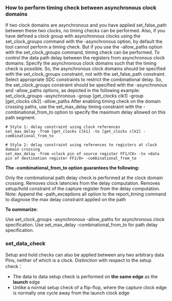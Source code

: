 ### How to perform timing check between asynchronous clock domains
If two clock domains are asynchronous and you have applied set_false_path between these two clocks, no timing checks can be performed. Also, if you have defined a clock group with asynchronous clocks using the set_clock_groups command with the -asynchronous option, by default the tool cannot perform a timing check. But if you use the -allow_paths option with the set_clock_groups command, timing check can be performed.
To control the data path delay between the registers from asynchronous clock domains:
Specify the asynchronous clock domains such that the timing check is possible. So, the asynchronous clock domains should be specified with the set_clock_groups constraint, not with the set_false_path constraint.
Select appropriate SDC constraints to restrict the combinational delay. So, the set_clock_groups constraint should be specified with the -asynchronous and -allow_paths options, as depicted in the following example:
set_clock_groups -asynchronous -group [get_clocks clk1] -group [get_clocks clk2] -allow_paths
After enabling timing check on the domain crossing paths, use the set_max_delay timing constraint with the -combinational_from_to option to specify the maximum delay allowed on this path segment.
```
# Style 1: delay constraint using clock references
set_max_delay -from [get_clocks clk1] -to [get_clocks clk2] -combinational_from_to

# Style 2: delay constraint using references to registers at clock domain crossing
set_max_delay -from <clock pin of source register FF1/CK> -to <data pin of destination register FF2/D> -combinational_from_to
```
**The -combinational_from_to option guarantees the following:**

Only the combinational path delay check is performed at the clock domain crossing.
Removes clock latencies from the delay computation.
Removes setup/hold constraint of the capture register from the delay computation.
Note: Append the -path_exceptions all option to the report_timing command to diagnose the max delay constraint applied on the path

**To summarize:**

Use set_clock_groups -asynchronous -allow_paths for asynchronous clock specification.
Use set_max_delay -combinational_from_to for path delay specification.


### set_data_check
Setup and hold checks can also be applied between any two arbitrary data Pins, neither of which is a clock.
Distinction with respect to the setup check：
* The data to data setup check is performed on **the same edge** as the **launch** edge
* Unlike a normal setup check of a flip-flop, where the capture clock edge is normally one cycle away from the launch clock edge
